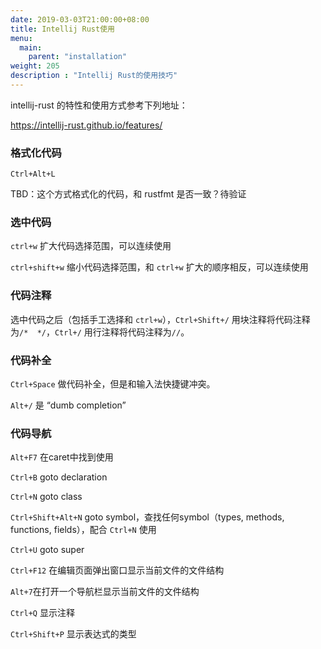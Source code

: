 ```yaml
---
date: 2019-03-03T21:00:00+08:00
title: Intellij Rust使用
menu:
  main:
    parent: "installation"
weight: 205
description : "Intellij Rust的使用技巧"
---
```


intellij-rust 的特性和使用方式参考下列地址：

https://intellij-rust.github.io/features/

### 格式化代码

`Ctrl+Alt+L`

TBD：这个方式格式化的代码，和 rustfmt 是否一致？待验证

### 选中代码

`ctrl+w` 扩大代码选择范围，可以连续使用

`ctrl+shift+w` 缩小代码选择范围，和 `ctrl+w`  扩大的顺序相反，可以连续使用

### 代码注释

选中代码之后（包括手工选择和 `ctrl+w`），`Ctrl+Shift+/` 用块注释将代码注释为`/*  */`，`Ctrl+/` 用行注释将代码注释为`//`。

### 代码补全

`Ctrl+Space` 做代码补全，但是和输入法快捷键冲突。

`Alt+/` 是 “dumb completion”

### 代码导航

`Alt+F7` 在caret中找到使用

`Ctrl+B` goto declaration

`Ctrl+N` goto class

`Ctrl+Shift+Alt+N` goto symbol，查找任何symbol（types, methods, functions, fields），配合 `Ctrl+N` 使用

`Ctrl+U` goto super

`Ctrl+F12` 在编辑页面弹出窗口显示当前文件的文件结构

`Alt+7`在打开一个导航栏显示当前文件的文件结构

`Ctrl+Q` 显示注释

`Ctrl+Shift+P` 显示表达式的类型